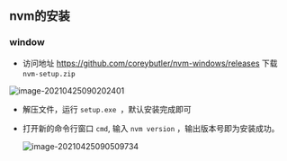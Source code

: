 ## nvm的安装

### window

- 访问地址 https://github.com/coreybutler/nvm-windows/releases 下载 `nvm-setup.zip`

![image-20210425090202401](C:\Users\wukang\AppData\Roaming\Typora\typora-user-images\image-20210425090202401.png)

- 解压文件，运行 `setup.exe `，默认安装完成即可

- 打开新的命令行窗口 `cmd`, 输入 `nvm version` ，输出版本号即为安装成功。

    ![image-20210425090509734](C:\Users\wukang\AppData\Roaming\Typora\typora-user-images\image-20210425090509734.png)